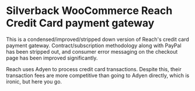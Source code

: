 # Silverback WooCommerce Reach Credit Card payment gateway

This is a condensed/improved/stripped down version of Reach's credit card payment gateway. Contract/subscription methodology along with PayPal has been stripped out, and consumer error messaging on the checkout page has been improved significantly. 

Reach uses Adyen to process credit card transactions. Despite this, their transaction fees are more competitive than going to Adyen directly, which is ironic, but here you go.
